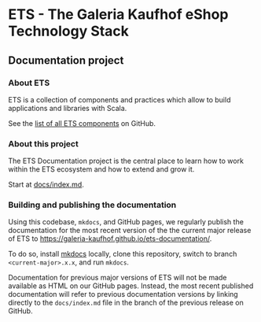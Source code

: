 # ETS - The Galeria Kaufhof eShop Technology Stack

## Documentation project

### About ETS

ETS is a collection of components and practices which allow to build applications and libraries with Scala.

See the [list of all ETS components](https://github.com/topics/galeria-kaufhof-ets) on GitHub.


### About this project

The ETS Documentation project is the central place to learn how to work within the ETS ecosystem and how to extend and grow it.


Start at [docs/index.md](docs/index.md).


### Building and publishing the documentation

Using this codebase, `mkdocs`, and GitHub pages, we regularly publish the documentation for the most recent version of the the current major release of ETS to https://galeria-kaufhof.github.io/ets-documentation/.

To do so, install [mkdocs](https://www.mkdocs.org/#installation) locally, clone this repository, switch to branch `<current-major>.x.x`, and run `mkdocs`.

Documentation for previous major versions of ETS will not be made available as HTML on our GitHub pages. Instead, the most recent published documentation will refer to previous documentation versions by linking directly to the `docs/index.md` file in the branch of the previous release on GitHub.
